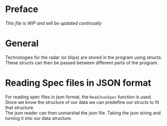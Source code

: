 # Preface
*This file is WIP and will be updated continually*

# General
Technologies for the radar (or blips) are stored in the program using structs. These structs can then be passed between different parts of the program.

# Reading Spec files in JSON format
For reading spec files in json format, the `ReadJsonSpec` function is used. Since we know the structure of our data we can predefine our structs to fit that structure.  
The json reader can then unmarshal the json file. Taking the json string and turning it into our data structure.